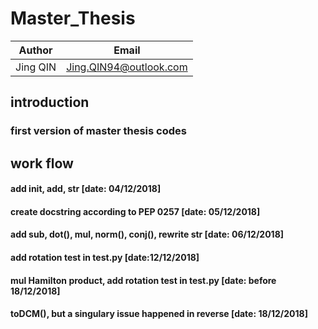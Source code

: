 # Master_Thesis

|  Author  |         Email          |
|----------|------------------------|
| Jing QIN | Jing.QIN94@outlook.com |

## introduction
### first version of master thesis codes
## work flow
#### add __init__, __add__, __str__ [date: 04/12/2018]
#### create docstring according to PEP 0257 [date: 05/12/2018]
#### add __sub__, dot(), __mul__, norm(), conj(), rewrite __str__ [date: 06/12/2018]
#### add rotation test in test.py [date:12/12/2018]
#### __mul__ Hamilton product, add rotation test in test.py [date: before 18/12/2018]
#### toDCM(), but a singulary issue happened in reverse [date: 18/12/2018]
